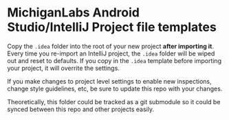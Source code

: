 # MichiganLabs Android Studio/IntelliJ Project file templates

Copy the `.idea` folder into the root of your new project **after importing it**. Every time you re-import an IntelliJ project, the `.idea` folder will be wiped out and reset to defaults. If you copy in the `.idea` template before importing your project, it will overrite the settings.

If you make changes to project level settings to enable new inspections, change style guidelines, etc, be sure to update this repo with your changes.

Theoretically, this folder could be tracked as a git submodule so it could be synced between this repo and other projects easily.
